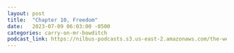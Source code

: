 ```yaml
---
layout: post
title:  "Chapter 10, Freedom"
date:   2023-07-09 06:03:00 -0500
categories: carry-on-mr-bowditch
podcast_link: https://nilbus-podcasts.s3.us-east-2.amazonaws.com/the-well-trained-mind/Carry%20On,%20Mr.%20Bowditch/Chapter%2010,%20Freedom.mp3
---
```

